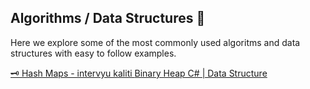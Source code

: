 ## Algorithms / Data Structures :abacus:

Here we explore some of the most commonly used algoritms and data structures with easy to follow examples.

<div class="row g-0 my-5">
    <div class="list-group card col-lg-4 col-md-6">
        <a href="hashmaps.md" class="list-group-item list-group-item-action">🗝️ Hash Maps - intervyu kaliti </a>
        <a href="binaryheap.md" class="list-group-item list-group-item-action">Binary Heap C# | Data Structure</a>
    </div>
</div>